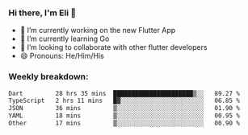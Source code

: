 ### Hi there, I'm Eli 👋
- 🔭 I’m currently working on the new Flutter App
- 🌱 I’m currently learning Go
- 🦄 I’m looking to collaborate with other flutter developers
- 😄 Pronouns: He/Him/His

### Weekly breakdown:
<!--START_SECTION:waka-->

```txt
Dart         28 hrs 35 mins  ██████████████████████▒░░   89.27 %
TypeScript   2 hrs 11 mins   █▓░░░░░░░░░░░░░░░░░░░░░░░   06.85 %
JSON         36 mins         ▒░░░░░░░░░░░░░░░░░░░░░░░░   01.90 %
YAML         18 mins         ▒░░░░░░░░░░░░░░░░░░░░░░░░   00.95 %
Other        17 mins         ▒░░░░░░░░░░░░░░░░░░░░░░░░   00.90 %
```

<!--END_SECTION:waka-->
